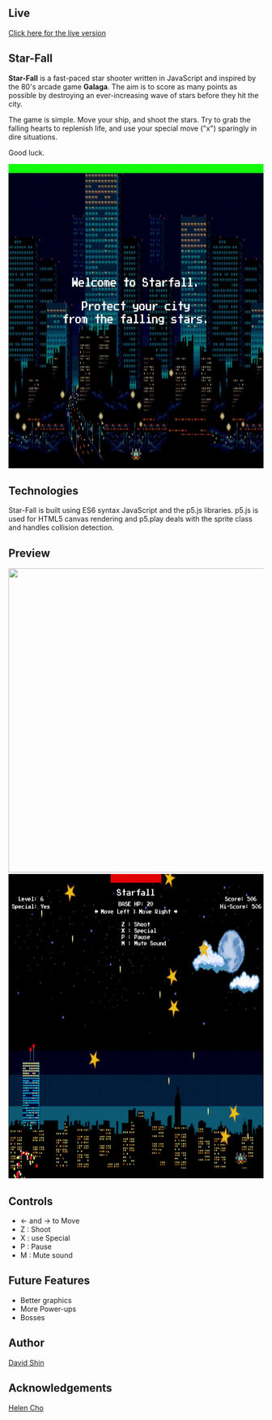 ## Live
[Click here for the live version](http://davidsh.in/star-fall)

## Star-Fall
**Star-Fall** is a fast-paced star shooter written in JavaScript and inspired by the 80's arcade game **Galaga**. The aim is to score as many points as possible by destroying an ever-increasing wave of stars before they hit the city.

The game is simple. Move your ship, and shoot the stars. 
Try to grab the falling hearts to replenish life, and use your special move ("x") sparingly in dire situations.

Good luck.

<img src="./assets/preview/startscreen.gif" width="800" height="600" />

## Technologies
Star-Fall is built using ES6 syntax JavaScript and the p5.js libraries. p5.js is used for HTML5 canvas rendering and p5.play deals with the sprite class and handles collision detection.

## Preview

<img src="./assets/preview/preview.gif" width="800" height="600" />

<img src="./assets/preview/gameover.gif" width="800" height="600" />

## Controls
* ← and → to Move
* Z : Shoot
* X : use Special
* P : Pause
* M : Mute sound

## Future Features
* Better graphics
* More Power-ups
* Bosses

## Author

[David Shin](https://github.com/davidyshin)

## Acknowledgements

[Helen Cho](https://github.com/helencho)
